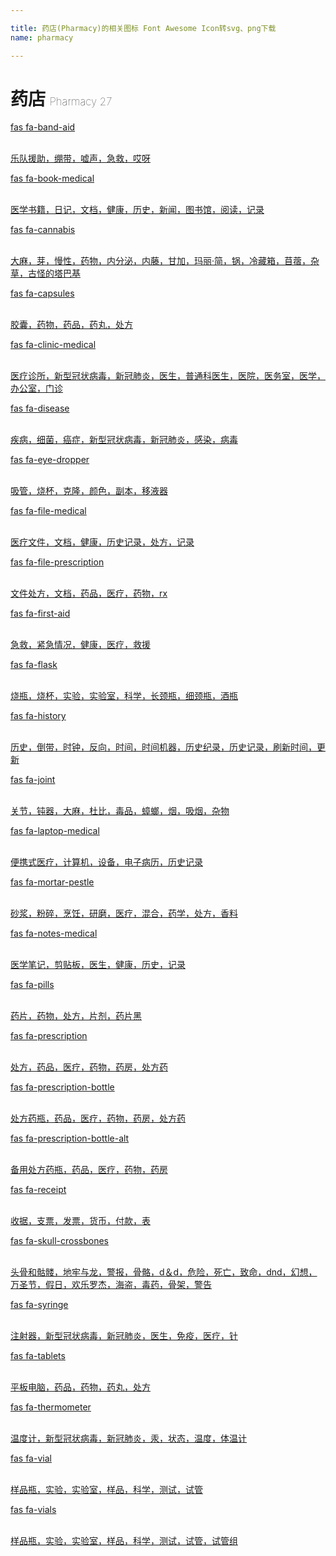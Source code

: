 ```yaml
---

title: 药店(Pharmacy)的相关图标 Font Awesome Icon转svg、png下载
name: pharmacy

---
```


# 药店  <small style="font-size: 60%;font-weight: 100">Pharmacy <span class="badge-secondary badge">27</span> </small>

<search tag="pharmacy" :max="0"/>

<div class="icon-list row" id="search-show"><a href="/icon/solid/band-aid.html" class="icon-item col-6 col-sm-4 col-md-2"><div class="icon-item-inner"><i class="fas fa-band-aid"></i><p><span>fas fa-band-aid</span></p> <p><br>乐队援助，绷带，嘘声，急救，哎呀</p></div></a><a href="/icon/solid/book-medical.html" class="icon-item col-6 col-sm-4 col-md-2"><div class="icon-item-inner"><i class="fas fa-book-medical"></i><p><span>fas fa-book-medical</span></p> <p><br>医学书籍，日记，文档，健康，历史，新闻，图书馆，阅读，记录</p></div></a><a href="/icon/solid/cannabis.html" class="icon-item col-6 col-sm-4 col-md-2"><div class="icon-item-inner"><i class="fas fa-cannabis"></i><p><span>fas fa-cannabis</span></p> <p><br>大麻，芽，慢性，药物，内分泌，内藤，甘加，玛丽·简，锅，冷藏箱，苜蓿，杂草，古怪的塔巴基</p></div></a><a href="/icon/solid/capsules.html" class="icon-item col-6 col-sm-4 col-md-2"><div class="icon-item-inner"><i class="fas fa-capsules"></i><p><span>fas fa-capsules</span></p> <p><br>胶囊，药物，药品，药丸，处方</p></div></a><a href="/icon/solid/clinic-medical.html" class="icon-item col-6 col-sm-4 col-md-2"><div class="icon-item-inner"><i class="fas fa-clinic-medical"></i><p><span>fas fa-clinic-medical</span></p> <p><br>医疗诊所，新型冠状病毒，新冠肺炎，医生，普通科医生，医院，医务室，医学，办公室，门诊</p></div></a><a href="/icon/solid/disease.html" class="icon-item col-6 col-sm-4 col-md-2"><div class="icon-item-inner"><i class="fas fa-disease"></i><p><span>fas fa-disease</span></p> <p><br>疾病，细菌，癌症，新型冠状病毒，新冠肺炎，感染，病毒</p></div></a><a href="/icon/solid/eye-dropper.html" class="icon-item col-6 col-sm-4 col-md-2"><div class="icon-item-inner"><i class="fas fa-eye-dropper"></i><p><span>fas fa-eye-dropper</span></p> <p><br>吸管，烧杯，克隆，颜色，副本，移液器</p></div></a><a href="/icon/solid/file-medical.html" class="icon-item col-6 col-sm-4 col-md-2"><div class="icon-item-inner"><i class="fas fa-file-medical"></i><p><span>fas fa-file-medical</span></p> <p><br>医疗文件，文档，健康，历史记录，处方，记录</p></div></a><a href="/icon/solid/file-prescription.html" class="icon-item col-6 col-sm-4 col-md-2"><div class="icon-item-inner"><i class="fas fa-file-prescription"></i><p><span>fas fa-file-prescription</span></p> <p><br>文件处方，文档，药品，医疗，药物，rx</p></div></a><a href="/icon/solid/first-aid.html" class="icon-item col-6 col-sm-4 col-md-2"><div class="icon-item-inner"><i class="fas fa-first-aid"></i><p><span>fas fa-first-aid</span></p> <p><br>急救，紧急情况，健康，医疗，救援</p></div></a><a href="/icon/solid/flask.html" class="icon-item col-6 col-sm-4 col-md-2"><div class="icon-item-inner"><i class="fas fa-flask"></i><p><span>fas fa-flask</span></p> <p><br>烧瓶，烧杯，实验，实验室，科学，长颈瓶，细颈瓶，酒瓶</p></div></a><a href="/icon/solid/history.html" class="icon-item col-6 col-sm-4 col-md-2"><div class="icon-item-inner"><i class="fas fa-history"></i><p><span>fas fa-history</span></p> <p><br>历史，倒带，时钟，反向，时间，时间机器，历史纪录，历史记录，刷新时间，更新</p></div></a><a href="/icon/solid/joint.html" class="icon-item col-6 col-sm-4 col-md-2"><div class="icon-item-inner"><i class="fas fa-joint"></i><p><span>fas fa-joint</span></p> <p><br>关节，钝器，大麻，杜比，毒品，蟑螂，烟，吸烟，杂物</p></div></a><a href="/icon/solid/laptop-medical.html" class="icon-item col-6 col-sm-4 col-md-2"><div class="icon-item-inner"><i class="fas fa-laptop-medical"></i><p><span>fas fa-laptop-medical</span></p> <p><br>便携式医疗，计算机，设备，电子病历，历史记录</p></div></a><a href="/icon/solid/mortar-pestle.html" class="icon-item col-6 col-sm-4 col-md-2"><div class="icon-item-inner"><i class="fas fa-mortar-pestle"></i><p><span>fas fa-mortar-pestle</span></p> <p><br>砂浆，粉碎，烹饪，研磨，医疗，混合，药学，处方，香料</p></div></a><a href="/icon/solid/notes-medical.html" class="icon-item col-6 col-sm-4 col-md-2"><div class="icon-item-inner"><i class="fas fa-notes-medical"></i><p><span>fas fa-notes-medical</span></p> <p><br>医学笔记，剪贴板，医生，健康，历史，记录</p></div></a><a href="/icon/solid/pills.html" class="icon-item col-6 col-sm-4 col-md-2"><div class="icon-item-inner"><i class="fas fa-pills"></i><p><span>fas fa-pills</span></p> <p><br>药片，药物，处方，片剂，药片黑</p></div></a><a href="/icon/solid/prescription.html" class="icon-item col-6 col-sm-4 col-md-2"><div class="icon-item-inner"><i class="fas fa-prescription"></i><p><span>fas fa-prescription</span></p> <p><br>处方，药品，医疗，药物，药房，处方药</p></div></a><a href="/icon/solid/prescription-bottle.html" class="icon-item col-6 col-sm-4 col-md-2"><div class="icon-item-inner"><i class="fas fa-prescription-bottle"></i><p><span>fas fa-prescription-bottle</span></p> <p><br>处方药瓶，药品，医疗，药物，药房，处方药</p></div></a><a href="/icon/solid/prescription-bottle-alt.html" class="icon-item col-6 col-sm-4 col-md-2"><div class="icon-item-inner"><i class="fas fa-prescription-bottle-alt"></i><p><span>fas fa-prescription-bottle-alt</span></p> <p><br>备用处方药瓶，药品，医疗，药物，药房</p></div></a><a href="/icon/solid/receipt.html" class="icon-item col-6 col-sm-4 col-md-2"><div class="icon-item-inner"><i class="fas fa-receipt"></i><p><span>fas fa-receipt</span></p> <p><br>收据，支票，发票，货币，付款，表</p></div></a><a href="/icon/solid/skull-crossbones.html" class="icon-item col-6 col-sm-4 col-md-2"><div class="icon-item-inner"><i class="fas fa-skull-crossbones"></i><p><span>fas fa-skull-crossbones</span></p> <p><br>头骨和骷髅，地牢与龙，警报，骨骼，d＆d，危险，死亡，致命，dnd，幻想，万圣节，假日，欢乐罗杰，海盗，毒药，骨架，警告</p></div></a><a href="/icon/solid/syringe.html" class="icon-item col-6 col-sm-4 col-md-2"><div class="icon-item-inner"><i class="fas fa-syringe"></i><p><span>fas fa-syringe</span></p> <p><br>注射器，新型冠状病毒，新冠肺炎，医生，免疫，医疗，针</p></div></a><a href="/icon/solid/tablets.html" class="icon-item col-6 col-sm-4 col-md-2"><div class="icon-item-inner"><i class="fas fa-tablets"></i><p><span>fas fa-tablets</span></p> <p><br>平板电脑，药品，药物，药丸，处方</p></div></a><a href="/icon/solid/thermometer.html" class="icon-item col-6 col-sm-4 col-md-2"><div class="icon-item-inner"><i class="fas fa-thermometer"></i><p><span>fas fa-thermometer</span></p> <p><br>温度计，新型冠状病毒，新冠肺炎，汞，状态，温度，体温计</p></div></a><a href="/icon/solid/vial.html" class="icon-item col-6 col-sm-4 col-md-2"><div class="icon-item-inner"><i class="fas fa-vial"></i><p><span>fas fa-vial</span></p> <p><br>样品瓶，实验，实验室，样品，科学，测试，试管</p></div></a><a href="/icon/solid/vials.html" class="icon-item col-6 col-sm-4 col-md-2"><div class="icon-item-inner"><i class="fas fa-vials"></i><p><span>fas fa-vials</span></p> <p><br>样品瓶，实验，实验室，样品，科学，测试，试管，试管组</p></div></a></div>

